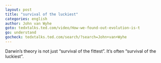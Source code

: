 ```yaml
---
layout: post
title: "survival of the luckiest"
categories: english
author: John van Wyhe
goto: tedxtalks.ted.com/video/How-we-found-out-evolution-is-t
go: understand
gocheck: tedxtalks.ted.com/search/?search=John+van+Wyhe
---
```

Darwin’s theory is not just “survival of the fittest”.
It’s often “survival of the luckiest”.
